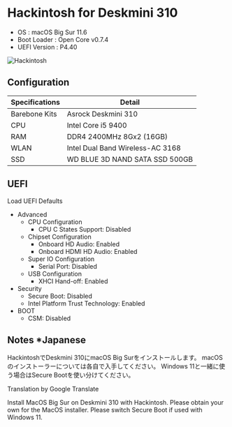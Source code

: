 # Hackintosh for Deskmini 310

+ OS : macOS Big Sur 11.6
+ Boot Loader : Open Core v0.7.4
+ UEFI Version : P4.40

![Hackintosh](https://user-images.githubusercontent.com/92324644/136828898-e7c55572-3407-457e-92ac-9343d83c8e62.jpg)

## Configuration

| Specifications | Detail                           |
|----------------|----------------------------------|
| Barebone Kits  | Asrock Deskmini 310              |
| CPU            | Intel Core i5 9400               |
| RAM            | DDR4 2400MHz 8Gx2 (16GB)         |
| WLAN           | Intel Dual Band Wireless-AC 3168 |
| SSD            | WD BLUE 3D NAND SATA SSD 500GB   |

## UEFI

Load UEFI Defaults

+ Advanced
    + CPU Configuration
        + CPU C States Support: Disabled
    + Chipset Configuration
        + Onboard HD Audio: Enabled
        + Onboard HDMI HD Audio: Enabled
    + Super IO Configuration
        + Serial Port: Disabled
    + USB Configuration
        + XHCI Hand-off: Enabled
+ Security
    + Secure Boot: Disabled
    + Intel Platform Trust Technology: Enabled
+ BOOT
    + CSM: Disabled

## Notes *Japanese

HackintoshでDeskmini 310にmacOS Big Surをインストールします。
macOSのインストーラーについては各自で入手してください。
Windows 11と一緒に使う場合はSecure Bootを使い分けてください。

Translation by Google Translate

Install MacOS Big Sur on Deskmini 310 with Hackintosh.
Please obtain your own for the MacOS installer.
Please switch Secure Boot if used with Windows 11.

